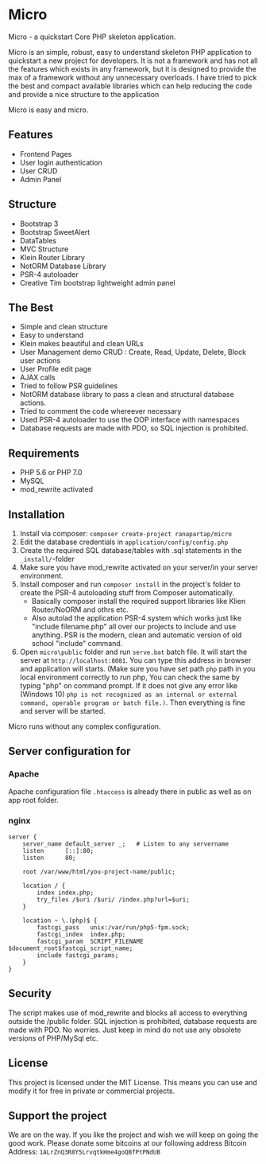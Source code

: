 
# Micro

Micro - a quickstart Core PHP skeleton application.

Micro is an simple, robust, easy to understand skeleton PHP application to quickstart a new project for developers. It is not a framework and has not all the features which exists in any framework, but it is designed to provide the max of a framework without any unnecessary overloads. I have tried to pick the best and compact available libraries which can help reducing the code and provide a nice structure to the application

Micro is easy and micro.

## Features
- Frontend Pages
- User login authentication
- User CRUD
- Admin Panel

## Structure
- Bootstrap 3
- Bootstrap SweetAlert
- DataTables
- MVC Structure
- Klein Router Library
- NotORM Database Library
- PSR-4 autoloader
- Creative Tim bootstrap lightweight admin panel

 ## The Best
- Simple and clean structure
- Easy to understand
- Klein makes beautiful and clean URLs
- User Management demo CRUD : Create, Read, Update, Delete, Block user actions
- User Profile edit page
- AJAX calls
- Tried to follow PSR guidelines
- NotORM database library to pass a clean and structural database actions.
- Tried to comment the code whereever necessary
- Used PSR-4 autoloader to use the OOP interface with namespaces
- Database requests are made with PDO, so SQL injection is prohibited.

## Requirements

- PHP 5.6 or PHP 7.0
- MySQL
- mod_rewrite activated

## Installation

1. Install via composer:
`composer create-project ranapartap/micro`
2. Edit the database credentials in `application/config/config.php`
3. Create the required SQL database/tables with .sql statements in the `_install/`-folder
4. Make sure you have mod_rewrite activated on your server/in your server environment.
5. Install composer and run `composer install` in the project's folder to create the PSR-4 autoloading stuff from Composer automatically.
	- Basically composer install the required support libraries like Klien Router/NoORM and othrs etc.
	- Also autolad the application PSR-4  system which works just like "include filename.php" all over our projects to include and use anything. PSR is the modern, clean and automatic version of old school "include" command.
6. Open `micro\public` folder and run `serve.bat` batch file. It will start the server at `http://localhost:8081`. You can type this address in browser and application will starts. (Make sure you have set path `php` path in you local environment correctly to run php, You can check the same by typing "php" on command prompt. If it does not give any error like (Windows 10) `php is not recognized as an internal or external command, operable program or batch file.)`. Then everything is fine and server will be started.

Micro runs without any complex configuration.

## Server configuration for
### Apache
Apache configuration file `.htaccess` is already there in public as well as on app root folder.

### nginx

```nginx
server {
    server_name default_server _;   # Listen to any servername
    listen      [::]:80;
    listen      80;

    root /var/www/html/you-project-name/public;

    location / {
        index index.php;
        try_files /$uri /$uri/ /index.php?url=$uri;
    }

    location ~ \.(php)$ {
        fastcgi_pass   unix:/var/run/php5-fpm.sock;
        fastcgi_index  index.php;
        fastcgi_param  SCRIPT_FILENAME $document_root$fastcgi_script_name;
        include fastcgi_params;
    }
}
```

## Security

The script makes use of mod_rewrite and blocks all access to everything outside the /public folder.
SQL injection is prohibited, database requests are made with PDO. No worries.
Just keep in mind do not use any obsolete versions of PHP/MySql etc.

## License

This project is licensed under the MIT License.
This means you can use and modify it for free in private or commercial projects.

## Support the project

We are on the way. If you like the project and wish we will keep on going the good work. Please donate some bitcoins at our following address Bitcoin Address: `1ALrZnQ3R8Y5LrvqtkHme4goQBfPtPNdUB`
